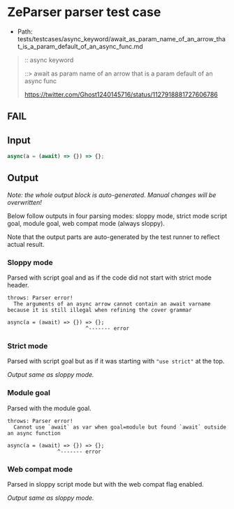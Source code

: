 # ZeParser parser test case

- Path: tests/testcases/async_keyword/await_as_param_name_of_an_arrow_that_is_a_param_default_of_an_async_func.md

> :: async keyword
>
> ::> await as param name of an arrow that is a param default of an async func
>
> https://twitter.com/Ghost1240145716/status/1127918881727606786

## FAIL

## Input

`````js
async(a = (await) => {}) => {};
`````

## Output

_Note: the whole output block is auto-generated. Manual changes will be overwritten!_

Below follow outputs in four parsing modes: sloppy mode, strict mode script goal, module goal, web compat mode (always sloppy).

Note that the output parts are auto-generated by the test runner to reflect actual result.

### Sloppy mode

Parsed with script goal and as if the code did not start with strict mode header.

`````
throws: Parser error!
  The arguments of an async arrow cannot contain an await varname because it is still illegal when refining the cover grammar

async(a = (await) => {}) => {};
                         ^------- error
`````

### Strict mode

Parsed with script goal but as if it was starting with `"use strict"` at the top.

_Output same as sloppy mode._

### Module goal

Parsed with the module goal.

`````
throws: Parser error!
  Cannot use `await` as var when goal=module but found `await` outside an async function

async(a = (await) => {}) => {};
                ^------- error
`````


### Web compat mode

Parsed in sloppy script mode but with the web compat flag enabled.

_Output same as sloppy mode._
